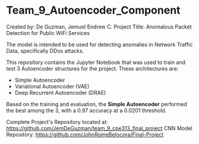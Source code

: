 # Team_9_Autoencoder_Component

Created by: De Guzman, Jemuel Endrew C.
Project Title: Anomalous Packet Detection for Public WiFi Services

The model is intended to be used for detecting anomalies in Network Traffic Data, specifically DDos attacks.

This repository contains the Jupyter Notebook that was used to train and test 3 Autoencoder structures for the project. These architectures are:
- Simple Autoencoder
- Variational Autoencoder (VAE)
- Deep Recurrent Autoencoder (DRAE)

Based on the training and evaluation, the **Simple Autoencoder** performed the best among the 3, with a 0.97 accuracy at a 0.0201 threshold.

Complete Project's Repository located at: https://github.com/JemDeGuzman/team_9_cpe313_final_project
CNN Model Repository: https://github.com/JohnRomeBelocora/Final-Project
